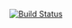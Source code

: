 [![Build Status](https://travis-ci.org/antonio-pierro/karma-showcase.svg?branch=master)](https://travis-ci.org/antonio-pierro/karma-showcase)

